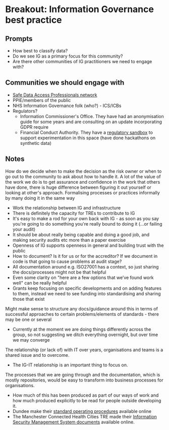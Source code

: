 # Breakout: Information Governance best practice

## Prompts

- How best to classify data?
- Do we see IG as a primary focus for this community?
- Are there other communities of IG practitioners we need to engage with?

## Communities we should engage with

- [Safe Data Access Professionals network](https://securedatagroup.org/)
- PPIE/members of the public
- NHS Information Governance folk (who?) - ICS/ICBs
- Regulators?
  - Information Commissioner's Office. They have had an anonymisation guide for some years and are consulting on an update incorporating GDPR require
  - Financial Conduct Authority. They have a [regulatory sandbox](https://www.fca.org.uk/firms/innovation/regulatory-sandbox) to support experimentation in this space (have done hackathons on synthetic data)

## Notes

How do we decide when to make the decision as the risk owner or when to go out to the community to ask about how to handle it.
A lot of the value of the work we do is to get assurance and confidence in the work that others have done, there is huge difference between figuring it out yourself or looking at other's approach.
Formalising processes or practices informally by many doing it in the same way

- Work the relationship between IG and infrastructure
- There is definitely the capacity for TREs to contribute to IG
- It's easy to make a rod for your own back with IG - as soon as you say you're going to do something you're really bound to doing it (...or failing your audit)
- It should be about really being capable and doing a good job, and making security audits etc more than a paper exercise
- Openness of IG supports openness in general and building trust with the public
- How to document?
  Is it for us or for the accreditor?
  If we document in code is that going to cause problems at audit stage?
- All documentation around e.g. ISO27001 has a context, so just sharing the docs/processes might not be that helpful
- Even some clarity on "here are a few options that we’ve found work well" can be really helpful
- Grants keep focusing on specific developments and on adding features to them, instead we need to see funding into standardising and sharing those that exist

Might make sense to structure any docs/guidance around this in terms of successful approaches to certain problems/elements of standards - there may be one or several

- Currently at the moment we are doing things differently across the group, so not suggesting we ditch everything overnight, but over time we may converge

The relationship (or lack of) with IT over years, organisations and teams is a shared issue and to overcome.

- The IG-IT relationship is an important thing to focus on.

The processes that we are going through and the documentation, which is mostly repositories, would be easy to transform into business processes for organisations.

- How much of this has been produced as part of our ways of work and how much produced explicitly to be read for people outside developing it.
- Dundee make their [standard operating procedures](https://www.dundee.ac.uk/corporate-information/standard-operating-procedures-hic) available online
- The Manchester Connected Health Cities TRE made their [Information Security Management System documents](https://github.com/connectedhealthcities/chc-gm-isms) available online.
